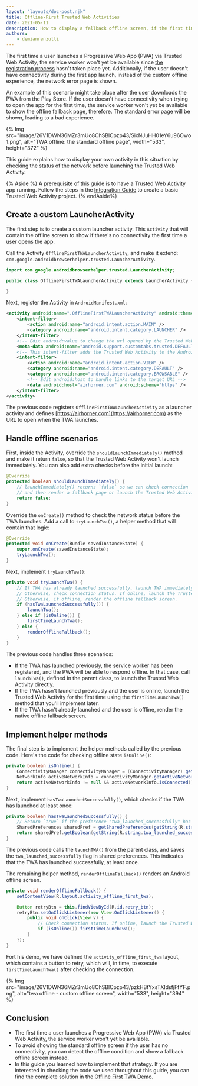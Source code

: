 ```yaml
---
layout: "layouts/doc-post.njk" 
title: Offline-First Trusted Web Activities 
date: 2021-05-11 
description: How to display a fallback offline screen, if the first time the user opens the app, there's no connectivity. 
authors:
    - demianrenzulli
---
```


The first time a user launches a Progressive Web App (PWA) via Trusted Web
Activity, the service worker won't yet be available since [the registration
process](https://developers.google.com/web/fundamentals/primers/service-workers/registration)
hasn't taken place yet. Additionally, if the user doesn't have connectivity during the first app
launch, instead of the custom offline experience, the network error page is
shown.

An example of this scenario might take place after the user downloads the PWA
from the Play Store. If the user doesn't have connectivity when trying to open
the app for the first time, the service worker won't yet be available to show
the offline fallback page, therefore. The standard error page will be shown,
leading to a bad experience.

{% Img src="image/26V1DWN36MZr3mUo8ChSBlCpzp43/SixNJuHH01eY6u96Owo1.png",
alt="TWA offline: the standard offline page", width="533", height="372" %}

This guide explains how to display your own activity in this situation by
checking the status of the network before launching the Trusted Web Activity.

{% Aside %} 
A prerequisite of this guide is to have a Trusted Web Activity app
running. Follow the steps in the [Integration
Guide][1]
to create a basic Trusted Web Activity project. 
{% endAside%}

## Create a custom LauncherActivity

The first step is to create a custom launcher activity. This `Activity`
that will contain the offline screen to show if there's no connectivity
the first time a user opens the app.

Call the Activity `OfflineFirstTWALauncherActivity`, and make it extend:
`com.google.androidbrowserhelper.trusted.LauncherActivity`.

```java
import com.google.androidbrowserhelper.trusted.LauncherActivity;

public class OfflineFirstTWALauncherActivity extends LauncherActivity {

}
```

Next, register the Activity in `AndroidManifest.xml`:

```xml
<activity android:name=".OfflineFirstTWALauncherActivity" android:theme="@style/Theme.Design.NoActionBar">
    <intent-filter>
        <action android:name="android.intent.action.MAIN" />
        <category android:name="android.intent.category.LAUNCHER" />
    </intent-filter>
    <!-- Edit android:value to change the url opened by the Trusted Web Activity -->
    <meta-data android:name="android.support.customtabs.trusted.DEFAULT_URL" android:value="https://airhorner.com" />
    <!-- This intent-filter adds the Trusted Web Activity to the Android Launcher -->
    <intent-filter>
        <action android:name="android.intent.action.VIEW" />
        <category android:name="android.intent.category.DEFAULT" />
        <category android:name="android.intent.category.BROWSABLE" />
        <!-- Edit android:host to handle links to the target URL -->
        <data android:host="airhorner.com" android:scheme="https" />
    </intent-filter>
</activity>
```

The previous code registers `OfflineFirstTWALauncherActivity` as a launcher
activity and defines [https://airhorner.com](https://airhorner.com) as the URL
to open when the TWA launches. 

## Handle offline scenarios

First, inside the Activity, override the `shouldLaunchImmediately()` method and
make it return `false`, so that the Trusted Web Activity won't launch
immediately. You can also add extra checks before the initial launch:

```java
@Override
protected boolean shouldLaunchImmediately() {
    // launchImmediately() returns `false` so we can check connection
    // and then render a fallback page or launch the Trusted Web Activity with `launchTwa()`.
    return false;
}
```

Override the `onCreate()` method to check the network status before the TWA
launches. Add a call to `tryLaunchTwa()`, a helper method that will contain that
logic:

```java
@Override
protected void onCreate(Bundle savedInstanceState) {
    super.onCreate(savedInstanceState);
    tryLaunchTwa();
}
```

Next, implement `tryLaunchTwa()`:

```java
private void tryLaunchTwa() {
    // If TWA has already launched successfully, launch TWA immediately.
    // Otherwise, check connection status. If online, launch the Trusted Web Activity with `launchTwa()`.
    // Otherwise, if offline, render the offline fallback screen.
    if (hasTwaLaunchedSuccessfully()) {
        launchTwa();
    } else if (isOnline()) {
        firstTimeLaunchTwa();
    } else {
        renderOfflineFallback();
    }
}
```

The previous code handles three scenarios:

- If the TWA has launched previously, the service worker has
  been registered, and the PWA will be able to respond offline. In that case,
  call `launchTwa()`, defined in the parent class, to launch the
  Trusted Web Activity directly.
- If the TWA hasn't launched previously and the user is online, launch the
  Trusted Web Activity for the first time using the `firstTimeLaunchTwa()`
  method that you'll implement later.
- If the TWA hasn't already launched and the user is offline, render the native
  offline fallback screen.

## Implement helper methods

The final step is to implement the helper methods called by the previous code.
Here's the code for checking offline state `isOnline()`:

```java
private boolean isOnline() {
    ConnectivityManager connectivityManager = (ConnectivityManager) getSystemService(Context.CONNECTIVITY_SERVICE);
    NetworkInfo activeNetworkInfo = connectivityManager.getActiveNetworkInfo();
    return activeNetworkInfo != null && activeNetworkInfo.isConnected();
}
```

Next, implement `hasTwaLaunchedSuccessfully()`, which checks if the TWA has
launched at least once:

```java
private boolean hasTwaLaunchedSuccessfully() {
    // Return `true` if the preference "twa_launched_successfully" has already been set.
    SharedPreferences sharedPref = getSharedPreferences(getString(R.string.twa_offline_first_preferences_file_key), Context.MODE_PRIVATE);
    return sharedPref.getBoolean(getString(R.string.twa_launched_successfully), false);
}
```

The previous code calls the `launchTWA()` from the parent class, and saves the
`twa_launched_successfully` flag in shared preferences. This indicates that the TWA
has launched successfully, at least once.

The remaining helper method, `renderOfflineFallback()` renders an Android
offline screen. 

```java
private void renderOfflineFallback() {
    setContentView(R.layout.activity_offline_first_twa);

    Button retryBtn = this.findViewById(R.id.retry_btn);
    retryBtn.setOnClickListener(new View.OnClickListener() {
        public void onClick(View v) {
            // Check connection status. If online, launch the Trusted Web Activity for the first time.
            if (isOnline()) firstTimeLaunchTwa();
        }
    });
}
```

Fort his demo, we have defined the `activity_offline_first_twa` layout, which
contains a button to retry, which will, in time, to execute
`firstTimeLaunchTwa()` after checking the connection.

{% Img src="image/26V1DWN36MZr3mUo8ChSBlCpzp43/pzkHBtYxsTXIdsfjFfYF.png",
alt="twa offline - custom offline screen", width="533", height="394" %}

## Conclusion

- The first time a user launches a Progressive Web App (PWA) via Trusted Web
  Activity, the service worker won't yet be available.
- To avoid showing the standard offline screen if the user has no connectivity,
  you can detect the offline condition and show a fallback offline screen
  instead.
- In this guide you learned how to implement that strategy. If you are
  interested in checking the code we used throughout this guide, you can find
  the complete solution in the [Offline First TWA
  Demo](https://github.com/GoogleChrome/android-browser-helper/tree/main/demos/twa-offline-first).

[1]: /docs/android/trusted-web-activity/integration-guide/